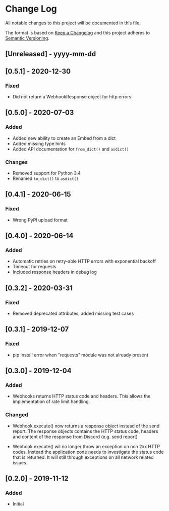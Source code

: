 # Change Log

All notable changes to this project will be documented in this file.

The format is based on [Keep a Changelog](http://keepachangelog.com/)
and this project adheres to [Semantic Versioning](http://semver.org/).

## [Unreleased] - yyyy-mm-dd

## [0.5.1] - 2020-12-30

### Fixed

- Did not return a WebhookResponse object for http errors

## [0.5.0] - 2020-07-03

### Added

- Added new ability to create an Embed from a dict
- Added missing type hints
- Added API documentation for `from_dict()` and `asdict()`

### Changes

- Removed support for Python 3.4
- Renamed `to_dict()` to `asdict()`

## [0.4.1] - 2020-06-15

### Fixed

- Wrong PyPI upload format

## [0.4.0] - 2020-06-14

### Added

- Automatic retries on retry-able HTTP errors with exponential backoff
- Timeout for requests
- Included response headers in debug log

## [0.3.2] - 2020-03-31

### Fixed

- Removed deprecated attributes, added missing test cases

## [0.3.1] - 2019-12-07

### Fixed

- pip install error when "requests" module was not already present

## [0.3.0] - 2019-12-04

### Added

- Webhooks returns HTTP status code and headers. This allows the implementation of rate limit handling.

### Changed

- Webhook.execute() now returns a response object instead of the send report. The response objects contains the HTTP status code, headers and content of the response from Discord (e.g. send report)

- Webhook.execute() wil no longer throw an exception on non 2xx HTTP codes. Instead the application code needs to investigate the status code that is returned. It will still through exceptions on all network related issues.

## [0.2.0] - 2019-11-12

### Added

- Initial
